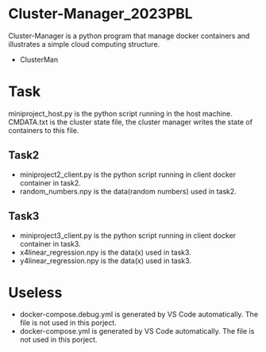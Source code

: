 # Cluster-Manager_2023PBL

Cluster-Manager is a python program that manage docker containers and illustrates a simple cloud computing structure.
-   ClusterMan
# Task

miniproject_host.py is the python script running in the host machine.
CMDATA.txt is the cluster state file, the cluster manager writes the state of containers to this file.

## Task2

-   miniproject2_client.py is the python script running in client docker container in task2.
-   random_numbers.npy is the data(random numbers) used in task2.

## Task3

-   miniproject3_client.py is the python script running in client docker container in task3.
-   x4linear_regression.npy is the data(x) used in task3.
-   y4linear_regression.npy is the data(x) used in task3.


# Useless

-   docker-compose.debug.yml is generated by VS Code automatically. The file is not used in this porject.
-   docker-compose.yml is generated by VS Code automatically. The file is not used in this porject.






